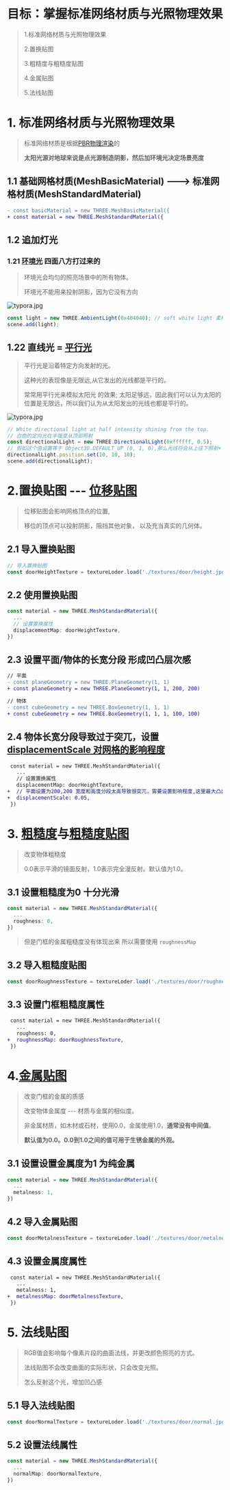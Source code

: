 # 目标：掌握标准网络材质与光照物理效果
> 1.标准网络材质与光照物理效果
> 
> 2.置换贴图
> 
> 3.粗糙度与粗糙度贴图
> 
> 4.金属贴图
> 
> 5.法线贴图

# 1. 标准网络材质与光照物理效果
> 标准网络材质是根据[PBR物理渲染](https://zhuanlan.zhihu.com/p/342484575/)的
> 
> **太阳光源对地球来说是点光源制造阴影，然后加环境光决定场景亮度**

## 1.1 基础网格材质(MeshBasicMaterial) ---> 标准网格材质(MeshStandardMaterial)
```diff
- const basicMaterial = new THREE.MeshBasicMaterial({
+ const material = new THREE.MeshStandardMaterial({
```

## 1.2 追加灯光
### 1.21 [环境光](https://threejs.org/docs/index.html?q=light#api/zh/lights/AmbientLight/) 四面八方打过来的

> 环境光会均匀的照亮场景中的所有物体。
> 
> 环境光不能用来投射阴影，因为它没有方向
> 
![typora.jpg](../noteImg/15/20230518140044.png)

```ts
const light = new THREE.AmbientLight(0x404040); // soft white light 柔和的白光
scene.add(light);
```

## 1.22 直线光 = [平行光](https://threejs.org/docs/index.html?q=light#api/zh/lights/DirectionalLight/)

> 平行光是沿着特定方向发射的光。
> 
> 这种光的表现像是无限远,从它发出的光线都是平行的。
> 
> 常常用平行光来模拟太阳光 的效果; 太阳足够远，因此我们可以认为太阳的位置是无限远，所以我们认为从太阳发出的光线也都是平行的。

![typora.jpg](../noteImg/15/20230518140741.png)

```ts
// White directional light at half intensity shining from the top. 
// 白色的定向光在半强度从顶部照射
const directionalLight = new THREE.DirectionalLight(0xffffff, 0.5);
// 假如这个值设置等于 Object3D.DEFAULT_UP (0, 1, 0),那么光线将会从上往下照射+ (x，z, y)
directionalLight.position.set(10, 10, 10);
scene.add(directionalLight);
```

# 2.置换贴图 --- [位移贴图](https://threejs.org/docs/index.html?q=MeshStandardMaterial#api/zh/materials/MeshStandardMaterial.displacementMap)
> 位移贴图会影响网格顶点的位置,
> 
> 移位的顶点可以投射阴影，阻挡其他对象， 以及充当真实的几何体。

## 2.1 导入置换贴图
```ts
// 导入置换贴图
const doorHeightTexture = textureLoder.load('./textures/door/height.jpg')
```

## 2.2 使用置换贴图
```ts
const material = new THREE.MeshStandardMaterial({
  ...
  // 设置置换属性
  displacementMap: doorHeightTexture,
})
```

## 2.3 设置平面/物体的长宽分段 形成凹凸层次感
```diff
// 平面
- const planeGeometry = new THREE.PlaneGeometry(1, 1)
+ const planeGeometry = new THREE.PlaneGeometry(1, 1, 200, 200)

// 物体
- const cubeGeometry = new THREE.BoxGeometry(1, 1, 1)
+ const cubeGeometry = new THREE.BoxGeometry(1, 1, 1, 100, 100)
```

## 2.4 物体长宽分段导致过于突兀，设置 [displacementScale 对网格的影响程度](https://threejs.org/docs/index.html?q=MeshStandardMaterial#api/zh/materials/MeshStandardMaterial.displacementScale)
```diff
 const material = new THREE.MeshStandardMaterial({
   ...
   // 设置置换属性
   displacementMap: doorHeightTexture,
+  // 平面设置为200,200 宽度和高度分段太高导致很突兀，需要设置影响程度,这里最大凸出5公分
+  displacementScale: 0.05,
 })

```

# 3. [粗糙度](https://threejs.org/docs/index.html?q=MeshStandardMaterial#api/zh/materials/MeshStandardMaterial.roughness)与[粗糙度贴图](https://threejs.org/docs/index.html?q=MeshStandardMaterial#api/zh/materials/MeshStandardMaterial.roughnessMap)
> 改变物体粗糙度 
>
> 0.0表示平滑的镜面反射，1.0表示完全漫反射。默认值为1.0。

## 3.1 设置粗糙度为0 十分光滑
```ts
const material = new THREE.MeshStandardMaterial({
  ...
  roughness: 0,
})
```
> 但是门框的金属粗糙度没有体现出来 所以需要使用 `roughnessMap`
## 3.2 导入粗糙度贴图
```ts
const doorRoughnessTexture = textureLoder.load('./textures/door/roughness.jpg')
```
## 3.3 设置门框粗糙度属性
```diff
 const material = new THREE.MeshStandardMaterial({
   ...
   roughness: 0,
+  roughnessMap: doorRoughnessTexture,
 })
```

# 4.[金属贴图](https://threejs.org/docs/index.html?q=MeshStandardMaterial#api/zh/materials/MeshStandardMaterial.metalness)
> 改变门框的金属的质感
>
> 改变物体金属度  --- 材质与金属的相似度。
>
> 非金属材质，如木材或石材，使用0.0，金属使用1.0，**通常没有中间值**。
>
> **默认值为0.0。0.0到1.0之间的值可用于生锈金属的外观。**

## 3.1 设置设置金属度为1 为纯金属
```ts
const material = new THREE.MeshStandardMaterial({
  ...
  metalness: 1,
})
```

## 4.2 导入金属贴图
```ts
const doorMetalnessTexture = textureLoder.load('./textures/door/metalness.jpg')
```

## 4.3 设置金属度属性
```diff
 const material = new THREE.MeshStandardMaterial({
   ...
   metalness: 1,
+  metalnessMap: doorMetalnessTexture,
 })
```

# 5. 法线贴图
> RGB值会影响每个像素片段的曲面法线，并更改颜色照亮的方式。
>
> 法线贴图不会改变曲面的实际形状，只会改变光照。
>
>
> 怎么反射这个光，增加凹凸感
## 5.1 导入法线贴图
```ts
const doorNormalTexture = textureLoder.load('./textures/door/normal.jpg')
```

## 5.2 设置法线属性
```ts
const material = new THREE.MeshStandardMaterial({
  ...
  normalMap: doorNormalTexture,
})
```
